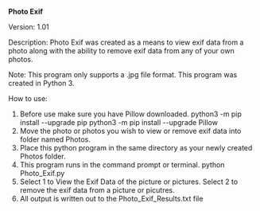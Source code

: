 
**Photo Exif** 

Version: 1.01

Description: Photo Exif was created as a means to view exif data from a photo 
along with the ability to remove exif data from any of your own photos. 

Note: 
   This program only supports a .jpg file format.
   This program was created in Python 3.

How to use:

1. Before use make sure you have Pillow downloaded. 
   python3 -m pip install --upgrade pip
   python3 -m pip install --upgrade Pillow
2. Move the photo or photos you wish to view or remove exif data into folder named Photos.
3. Place this python program in the same directory as your newly created Photos folder. 
4. This program runs in the command prompt or terminal.
   python Photo_Exif.py
5. Select 1 to View the Exif Data of the picture or pictures. Select 2 to remove the exif data from a picture or picutres. 
6. All output is written out to the Photo_Exif_Results.txt file